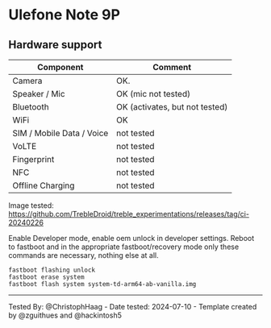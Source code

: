 # Ulefone Note 9P

## Hardware support

| Component                 |      Comment                                          |
|---------------------------|-------------------------------------------------------|
| Camera                    | OK.                                                   |
| Speaker / Mic             | OK (mic not tested)                                   |
| Bluetooth                 | OK (activates, but not tested)                        |
| WiFi                      | OK                                                    |
| SIM / Mobile Data / Voice | not tested                                            |
| VoLTE                     | not tested                                            |
| Fingerprint               | not tested                                            |
| NFC                       | not tested                                            |
| Offline Charging          | not tested                                            |

Image tested: https://github.com/TrebleDroid/treble_experimentations/releases/tag/ci-20240226

Enable Developer mode, enable oem unlock in developer settings. Reboot to fastboot and in the appropriate fastboot/recovery mode only these commands are necessary, nothing else at all.
```
fastboot flashing unlock
fastboot erase system
fastboot flash system system-td-arm64-ab-vanilla.img
```

---
Tested By: @ChristophHaag - Date tested: 2024-07-10 - Template created by @zguithues and @hackintosh5
